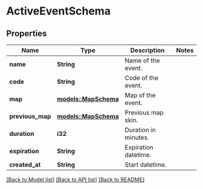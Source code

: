 # ActiveEventSchema

## Properties

Name | Type | Description | Notes
------------ | ------------- | ------------- | -------------
**name** | **String** | Name of the event. | 
**code** | **String** | Code of the event. | 
**map** | [**models::MapSchema**](MapSchema.md) | Map of the event. | 
**previous_map** | [**models::MapSchema**](MapSchema.md) | Previous map skin. | 
**duration** | **i32** | Duration in minutes. | 
**expiration** | **String** | Expiration datetime. | 
**created_at** | **String** | Start datetime. | 

[[Back to Model list]](../README.md#documentation-for-models) [[Back to API list]](../README.md#documentation-for-api-endpoints) [[Back to README]](../README.md)


